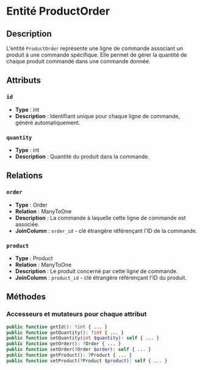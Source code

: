 # Entité ProductOrder

## Description
L'entité `ProductOrder` représente une ligne de commande associant un produit à une commande spécifique. Elle permet de gérer la quantité de chaque produit commandé dans une commande donnée.

## Attributs

### `id`
- **Type** : int
- **Description** : Identifiant unique pour chaque ligne de commande, généré automatiquement.

### `quantity`
- **Type** : int
- **Description** : Quantité du produit dans la commande.

## Relations

### `order`
- **Type** : Order
- **Relation** : ManyToOne
- **Description** : La commande à laquelle cette ligne de commande est associée.
- **JoinColumn** : `order_id` - clé étrangère référençant l'ID de la commande.

### `product`
- **Type** : Product
- **Relation** : ManyToOne
- **Description** : Le produit concerné par cette ligne de commande.
- **JoinColumn** : `product_id` - clé étrangère référençant l'ID du produit.

## Méthodes

### Accesseurs et mutateurs pour chaque attribut

```php
public function getId(): ?int { ... }
public function getQuantity(): ?int { ... }
public function setQuantity(int $quantity): self { ... }
public function getOrder(): ?Order { ... }
public function setOrder(?Order $order): self { ... }
public function getProduct(): ?Product { ... }
public function setProduct(?Product $product): self { ... }
```